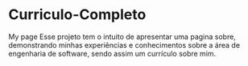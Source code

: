 # Curriculo-Completo
My page
Esse projeto tem o intuito de apresentar uma pagina sobre, demonstrando minhas experiências e conhecimentos sobre a área de engenharia de 
software, sendo assim um currículo sobre mim.
